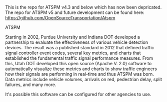This is the repo for ATSPM v4.3 and below which has now been depricated.
The repo for ATSPM v5 and future development can be found here:
https://github.com/OpenSourceTransportation/Atspm

ATSPM

Starting in 2002, Purdue University and Indiana DOT developed a partnership to evaluate the effectiveness of various vehicle detection devices. The result was a published standard in 2012 that defined traffic signal controller event codes, several key metrics, and charts that established the fundamental traffic signal performance measures. From this, Utah DOT developed this open source (Apache V. 2.0) software to automatically visualize these metrics and charts to show traffic engineers how their signals are performing in real-time and thus ATSPM was born. Data metrics include vehicle volumes, arrivals on red, pedestrian delay, split failures, and many more. 

It's possible this software can be configured for other agencies to use.

